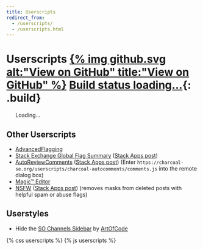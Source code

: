 ```yaml
---
title: Userscripts
redirect_from:
  - /userscripts/
  - /userscripts.html
---
```


# Userscripts <span>[{% img github.svg alt:"View on GitHub" title:"View on GitHub" %}](https://github.com/Charcoal-SE/Userscripts) [Build <span>status loading…</span>](https://github.com/Charcoal-SE/userscripts/actions){: .build}</span>

<ul class="scripts">
  Loading&hellip;
</ul>

## Other Userscripts

* [AdvancedFlagging](https://raw.githubusercontent.com/SOBotics/AdvancedFlagging/master/dist/AdvancedFlagging.user.js)
* [Stack Exchange Global Flag Summary](https://raw.githubusercontent.com/Floern/stackoverflow/master/userscripts/SE_global_flag_summary.user.js) ([Stack Apps post](https://stackapps.com/q/7173/34727))
* [AutoReviewComments](https://raw.github.com/Benjol/SE-AutoReviewComments/master/dist/autoreviewcomments.user.js) ([Stack Apps post](https://stackapps.com/q/2116/34727)) (Enter `https://charcoal-se.org/userscripts/charcoal-autocomments/comments.js` into the remote dialog box)
* [Magic™ Editor](https://raw.githubusercontent.com/SO-Close-Vote-Reviewers/UserScripts/master/Magic%E2%84%A2Editor.user.js)
* [NSFW](https://raw.githubusercontent.com/Glorfindel83/SE-Userscripts/master/nsfw/nsfw.user.js) ([Stack Apps post](https://stackapps.com/questions/8082/request-for-user-script-to-remove-mask-from-posts-deleted-as-spam-or-offensive)) (removes masks from deleted posts with helpful spam or abuse flags)

## Userstyles

* Hide the [SO Channels Sidebar](https://userstyles.org/styles/156837/so-channels-sidebar) by [ArtOfCode](https://chat.stackexchange.com/transcript/message/43306251#43306251)

{% css userscripts %}
{% js userscripts %}
